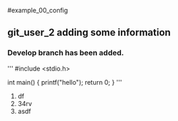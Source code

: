 #example_00_config

## git_user_2 adding some information

### Develop branch has been added.
'''
#include <stdio.h>

int main()
{
    printf("hello");
    return 0;
}
'''

1. df
2. 34rv
3. asdf
